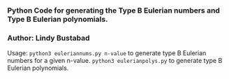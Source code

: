 ### Python Code for generating the Type B Eulerian numbers and Type B Eulerian polynomials.
### Author: Lindy Bustabad

Usage: `python3 euleriannums.py n-value` to generate type B Eulerian numbers for a given n-value.
`python3 eulerianpolys.py` to generate type B Eulerian polynomials. 
